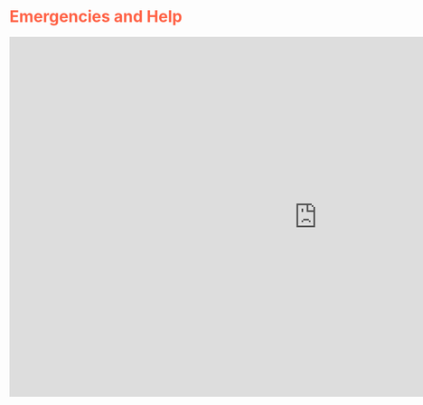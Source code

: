 <h1 style="color:Tomato;"><strong>Emergencies and Help</strong></h1>

<iframe src="https://marisaviljoen044.h5p.com/content/1291529300719122667/embed" width="1088" height="637" frameborder="0" allowfullscreen="allowfullscreen" allow="autoplay *; geolocation *; microphone *; camera *; midi *; encrypted-media *"></iframe><script src="https://marisaviljoen044.h5p.com/js/h5p-resizer.js" charset="UTF-8"></script>

